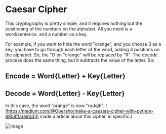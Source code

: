 # Caesar Cipher

This cryptography is pretty simple, and it requires nothing but the positioning of the numbers on the alphabet. All you need is a word/sentence, and a number as a key. 

For example, if you want to hide the word "orange", and you choose 3 as a key, you have to go through each letter of the word, adding 3 positions on the alphabet. So, the
"O on "orange" will be replaced by "R". The decode process does the same thing, but it subtracts the value of the letter. So:

## Encode = Word{Letter} + Key{Letter}
## Decode = Word{Letter} - Key{Letter}

In this case, the word "orange" is now "rudqjh". ![https://medium.com/@Operaho/make-a-caesars-cipher-with-python-8958ffa1e90d](I made a article about this cipher, in specific.)

![image](https://user-images.githubusercontent.com/61850743/150044956-31495810-6a10-4d07-8743-cb946abd5119.png)
